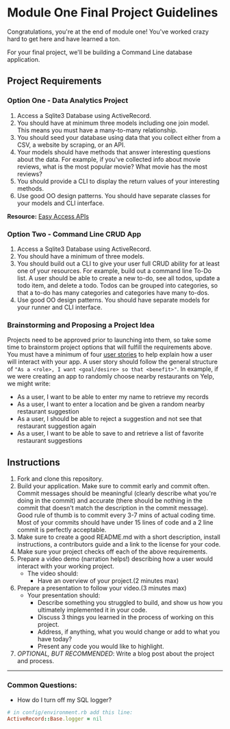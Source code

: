 <!-- #Uber Project Planning

User Stories
- [x] A user should be able to enter an address and retrieve a nicely formatted set of price estimates
- [x] A user should be able to see previous rides
- [x] A user should be able to see a list of locations
- [ ] A user should be able to update a list of locations
- [x] A user should be able to exit out of the
    - [x] previous rides
    - [x] locations
    - [x] estimate page
- [x] A user should be able to favorite locations
- [x] A user should be able to remove favorites (waiting on bugs)
- [ ] A user should be able to favorite rides

Bonus User Stories:
- [x] A user should be able to compare Lyft and uber prices
  - [ ] format into columns
- [ ] A user should be able to choose “optimized estimates”
- [ ] Use a user oauth to get real estimates
- [ ] A user should be able to enter in the name of a location and get address options
- [ ] Implement unit testing

Steps for each user story:
- [ ] CLI UX Designed
- [ ] CLI Database Interaction Designed
- [ ] Any other methods that are obvious
- [ ] CLI Coded
- [ ] Database Coded
- [ ] Changes Code Reviewed by Partner
- [ ] Changes Merged

Enhancements:
- [x] Add delete favorite
- [ ] Add delete location
- [ ] View ride history by type
    - [ ] by route
- [ ] Least expensive ride
- [ ] Most expensive ride
- [ ] Longest ride
- [ ] Shortest ride
- [ ] Avg estimate
- [ ] Add number functionality to select ride from previous locations

Bonus Design:
- [ ] Tali - Each menu takes up window
- [ ] Tali - Each menu has a title
- [ ] Ryan - Loading ux
- [X] Ryan - Graphics or colors (bgimg)
- [] Format the estimates
Optional optional:
    - [ ] Nice logo
    - [ ] Sounds

Bug List:
- [] Database locations show correct names but ride name has blanks
- [x] If geocoder has slightly different lat/long
- [x] fix view rides - not showing ride name
  - [ ] also want to rework this feature in general
- [ ] If new ride is started with address that is not already in database, it does not have a name to display
- [ ] Multiple puts of view locations after trying to remove a favorite
- [ ] Tali - Handle errors when geocoded address doesn’t work
- [ ] 	Warning if address is not recognized aka weird string
- [x] 	Handle commas in address
- [x] 	Handle no city or zip code
- [ ] Ryan - Handle errors when we get an abnormal uber api response
    - [ ] More than 100 miles
    - [ ] When one is a zero
- [ ] View locations (make the list one list and the entries unique)
- [ ] catch menu errors - user cannot enter number above available options
# -->

# Module One Final Project Guidelines

Congratulations, you're at the end of module one! You've worked crazy hard to get here and have learned a ton.

For your final project, we'll be building a Command Line database application.

## Project Requirements

### Option One - Data Analytics Project

1. Access a Sqlite3 Database using ActiveRecord.
2. You should have at minimum three models including one join model. This means you must have a many-to-many relationship.
3. You should seed your database using data that you collect either from a CSV, a website by scraping, or an API.
4. Your models should have methods that answer interesting questions about the data. For example, if you've collected info about movie reviews, what is the most popular movie? What movie has the most reviews?
5. You should provide a CLI to display the return values of your interesting methods.  
6. Use good OO design patterns. You should have separate classes for your models and CLI interface.

  **Resource:** [Easy Access APIs](https://github.com/learn-co-curriculum/easy-access-apis)

### Option Two - Command Line CRUD App

1. Access a Sqlite3 Database using ActiveRecord.
2. You should have a minimum of three models.
3. You should build out a CLI to give your user full CRUD ability for at least one of your resources. For example, build out a command line To-Do list. A user should be able to create a new to-do, see all todos, update a todo item, and delete a todo. Todos can be grouped into categories, so that a to-do has many categories and categories have many to-dos.
4. Use good OO design patterns. You should have separate models for your runner and CLI interface.

### Brainstorming and Proposing a Project Idea

Projects need to be approved prior to launching into them, so take some time to brainstorm project options that will fulfill the requirements above.  You must have a minimum of four [user stories](https://en.wikipedia.org/wiki/User_story) to help explain how a user will interact with your app.  A user story should follow the general structure of `"As a <role>, I want <goal/desire> so that <benefit>"`. In example, if we were creating an app to randomly choose nearby restaurants on Yelp, we might write:

* As a user, I want to be able to enter my name to retrieve my records
* As a user, I want to enter a location and be given a random nearby restaurant suggestion
* As a user, I should be able to reject a suggestion and not see that restaurant suggestion again
* As a user, I want to be able to save to and retrieve a list of favorite restaurant suggestions

## Instructions

1. Fork and clone this repository.
2. Build your application. Make sure to commit early and commit often. Commit messages should be meaningful (clearly describe what you're doing in the commit) and accurate (there should be nothing in the commit that doesn't match the description in the commit message). Good rule of thumb is to commit every 3-7 mins of actual coding time. Most of your commits should have under 15 lines of code and a 2 line commit is perfectly acceptable.
3. Make sure to create a good README.md with a short description, install instructions, a contributors guide and a link to the license for your code.
4. Make sure your project checks off each of the above requirements.
5. Prepare a video demo (narration helps!) describing how a user would interact with your working project.
    * The video should:
      - Have an overview of your project.(2 minutes max)
6. Prepare a presentation to follow your video.(3 minutes max)
    * Your presentation should:
      - Describe something you struggled to build, and show us how you ultimately implemented it in your code.
      - Discuss 3 things you learned in the process of working on this project.
      - Address, if anything, what you would change or add to what you have today?
      - Present any code you would like to highlight.   
7. *OPTIONAL, BUT RECOMMENDED*: Write a blog post about the project and process.

---
### Common Questions:
- How do I turn off my SQL logger?
```ruby
# in config/environment.rb add this line:
ActiveRecord::Base.logger = nil
```

